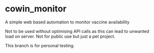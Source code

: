# cowin_monitor
A simple web based automation to monitor vaccine availability

Not to be used without optimising API calls as this can lead to unwanted load on server. 
Not for public use but just a pet project. 

This branch is for personal testing. 
